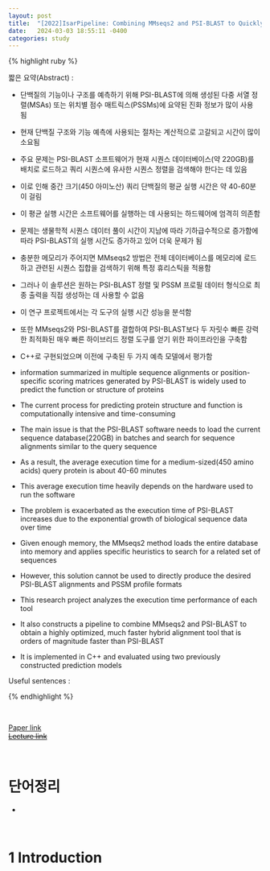 ```yaml
---
layout: post
title:  "[2022]IsarPipeline: Combining MMseqs2 and PSI-BLAST to Quickly Generate Extensive Protein Sequence Alignment Profiles"  
date:   2024-03-03 18:55:11 -0400
categories: study
---
```


{% highlight ruby %}


짧은 요약(Abstract) :    

* 단백질의 기능이나 구조를 예측하기 위해 PSI-BLAST에 의해 생성된 다중 서열 정렬(MSAs) 또는 위치별 점수 매트릭스(PSSMs)에 요약된 진화 정보가 많이 사용 됨 
* 현재 단백질 구조와 기능 예측에 사용되는 절차는 계산적으로 고갈되고 시간이 많이 소요됨
* 주요 문제는 PSI-BLAST 소프트웨어가 현재 시퀀스 데이터베이스(약 220GB)를 배치로 로드하고 쿼리 시퀀스에 유사한 시퀀스 정렬을 검색해야 한다는 데 있음
* 이로 인해 중간 크기(450 아미노산) 쿼리 단백질의 평균 실행 시간은 약 40-60분이 걸림  
* 이 평균 실행 시간은 소프트웨어를 실행하는 데 사용되는 하드웨어에 엄격히 의존함
* 문제는 생물학적 시퀀스 데이터 풀이 시간이 지남에 따라 기하급수적으로 증가함에 따라 PSI-BLAST의 실행 시간도 증가하고 있어 더욱 문제가 됨
* 충분한 메모리가 주어지면 MMseqs2 방법은 전체 데이터베이스를 메모리에 로드하고 관련된 시퀀스 집합을 검색하기 위해 특정 휴리스틱을 적용함  
* 그러나 이 솔루션은 원하는 PSI-BLAST 정렬 및 PSSM 프로필 데이터 형식으로 최종 출력을 직접 생성하는 데 사용할 수 없음  
* 이 연구 프로젝트에서는 각 도구의 실행 시간 성능을 분석함
* 또한 MMseqs2와 PSI-BLAST를 결합하여 PSI-BLAST보다 두 자릿수 빠른 강력한 최적화된 매우 빠른 하이브리드 정렬 도구를 얻기 위한 파이프라인을 구축함
* C++로 구현되었으며 이전에 구축된 두 가지 예측 모델에서 평가함  


* information summarized in multiple sequence alignments or position-specific scoring matrices generated by PSI-BLAST is widely used to predict the function or structure of proteins
* The current process for predicting protein structure and function is computationally intensive and time-consuming
* The main issue is that the PSI-BLAST software needs to load the current sequence database(220GB) in batches and search for sequence alignments similar to the query sequence
* As a result, the average execution time for a medium-sized(450 amino acids) query protein is about 40-60 minutes  
* This average execution time heavily depends on the hardware used to run the software
* The problem is exacerbated as the execution time of PSI-BLAST increases due to the exponential growth of biological sequence data over time
* Given enough memory, the MMseqs2 method loads the entire database into memory and applies specific heuristics to search for a related set of sequences
* However, this solution cannot be used to directly produce the desired PSI-BLAST alignments and PSSM profile formats
* This research project analyzes the execution time performance of each tool
* It also constructs a pipeline to combine MMseqs2 and PSI-BLAST to obtain a highly optimized, much faster hybrid alignment tool that is orders of magnitude faster than PSI-BLAST
* It is implemented in C++ and evaluated using two previously constructed prediction models




Useful sentences :  


{% endhighlight %}  

<br/>

[Paper link](https://drive.google.com/drive/folders/1qVfTEkO_maQnh9WecOfT_Jt4wywzIz1D?usp=sharing)  
[~~Lecture link~~]()  

<br/>

# 단어정리  
* 
<br/>

# 1 Introduction  
